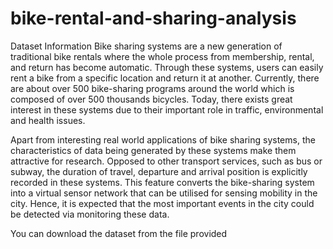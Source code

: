 # bike-rental-and-sharing-analysis
Dataset Information
Bike sharing systems are a new generation of traditional bike rentals where the whole process from membership, rental, and return has become automatic. Through these systems, users can easily rent a bike from a specific location and return it at another. Currently, there are about over 500 bike-sharing programs around the world which is composed of over 500 thousands bicycles. Today, there exists great interest in these systems due to their important role in traffic, environmental and health issues. 

Apart from interesting real world applications of bike sharing systems, the characteristics of data being generated by these systems make them attractive for research. Opposed to other transport services, such as bus or subway, the duration of travel, departure and arrival position is explicitly recorded in these systems. This feature converts the bike-sharing system into a virtual sensor network that can be utilised for sensing mobility in the city. Hence, it is expected that the most important events in the city could be detected via monitoring these data.

You can download the dataset from the file provided
